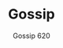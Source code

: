 ---
designer: Claudio Dondoli - Marco Pocci
description: "Gossip%20is%20a%20polycarbonate%20armchair%20with%20sinuous%20and%20round%20shapes%2C%20light%20weight%20and%20stackable."
image_primary: img/Gossip_620_01_zoom.jpg
image_secondary: img/Gossip_620_02_zoom.jpg
manufacturer: Pedrali
href: https://www.pedrali.it/en/products/catalog/Chair-GOSSIP-620/
subtitle: Gossip 620
title: Gossip
image_thumb: img/Gossip_620_cover.jpg
tags: 
  - pedrali
  - chairs
category: chairs
slug: /manufacturers/pedrali/chairs/claudio-dondoli-marco-pocci-gossip
---